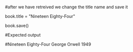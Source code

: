 #after we have retreived we change the title name and save it


book.title = "Nineteen Eighty-Four"

book.save()

#Expected output

#Nineteen Eighty-Four George Orwell 1949 
